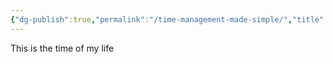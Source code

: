 ```yaml
---
{"dg-publish":true,"permalink":"/time-management-made-simple/","title":"Time of my life"}
---
```


This is the time of my life